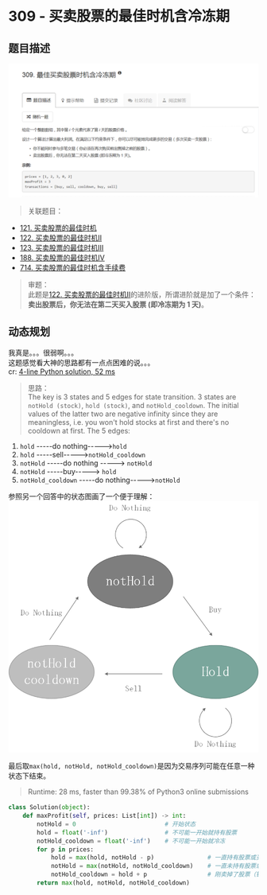 # 309 - 买卖股票的最佳时机含冷冻期

## 题目描述
![problem](images/309.png)

>关联题目：  
- [121. 买卖股票的最佳时机](https://github.com/Rosevil1874/LeetCode/tree/master/Python-Solution/121_Best-Time-to-Buy-and-Sell-Stock)
- [122. 买卖股票的最佳时机II](https://github.com/Rosevil1874/LeetCode/tree/master/Python-Solution/122_Best-Time-to-Buy-and-Sell-Stock-II)
- [123. 买卖股票的最佳时机III](https://github.com/Rosevil1874/LeetCode/tree/master/Python-Solution/123_Best-Time-to-Buy-and-Sell-Stock-III)
- [188. 买卖股票的最佳时机IV](https://github.com/Rosevil1874/LeetCode/tree/master/Python-Solution/188_Best-Time-to-Buy-and-Sell-Stock-IV)
- [714. 买卖股票的最佳时机含手续费](https://github.com/Rosevil1874/LeetCode/tree/master/Python-Solution/714_Best-Time-to-Buy-and-Sell-Stock-with-Transaction-Fee)

>审题：  
此题是[122. 买卖股票的最佳时机II](https://github.com/Rosevil1874/LeetCode/tree/master/Python-Solution/122_Best-Time-to-Buy-and-Sell-Stock-II)的进阶版，所谓进阶就是加了一个条件：**卖出股票后，你无法在第二天买入股票 (即冷冻期为 1 天)**。

## 动态规划
我真是。。。很弱啊。。。  
这题感觉看大神的思路都有一点点困难的说。。。  
cr: [4-line Python solution, 52 ms](https://leetcode.com/problems/best-time-to-buy-and-sell-stock-with-cooldown/discuss/75942/4-line-Python-solution-52-ms)

>思路：  
The key is 3 states and 5 edges for state transition. 3 states are `notHold (stock)`, `hold (stock)`, and `notHold_cooldown`. The initial values of the latter two are negative infinity since they are meaningless, i.e. you won't hold stocks at first and there's no cooldown at first. The 5 edges:
1. `hold` -----do nothing----->`hold`
2. `hold` -----sell----->`notHold_cooldown`
3. `notHold` -----do nothing -----> `notHold`
4. `notHold` -----buy-----> `hold`
5. `notHold_cooldown` -----do nothing----->`notHold`

参照另一个回答中的状态图画了一个便于理解：
![state](images/state.png)

最后取`max(hold, notHold, notHold_cooldown)`是因为交易序列可能在任意一种状态下结束。

> Runtime: 28 ms, faster than 99.38% of Python3 online submissions

```python
class Solution(object):
    def maxProfit(self, prices: List[int]) -> int:
        notHold = 0                         # 开始状态
        hold = float('-inf')                # 不可能一开始就持有股票
        notHold_cooldown = float('-inf')    # 不可能一开始就冷冻
        for p in prices:
            hold = max(hold, notHold - p)               # 一直持有股票或买了股票(钱少了)
            notHold = max(notHold, notHold_cooldown)    # 一直未持有股票或刚渡过冷冻期
            notHold_cooldown = hold + p                 # 刚卖掉了股票（钱多了）进入冷冻期
        return max(hold, notHold, notHold_cooldown)
```